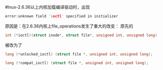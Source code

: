 

#lnux-2.6.36以上内核加载编译驱动时，出现

```c
error:unknown field 'ioctl' specified in initializer
```

原因是：在2.6.36内核上file_operations发生了重大的改变：
原先的

```c
int (*ioctl)(struct inode*, struct file*, unsigned int, unsigned long);
```

被改为了

```c
long (*unlocked_ioctl) (struct file *, unsigned int, unsigned long);

long (*compat_ioctl) (struct file *, unsigned int, unsigned long);
```
